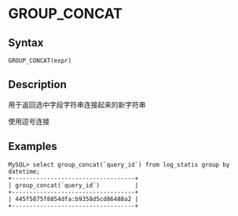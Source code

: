 # GROUP_CONCAT	

## Syntax

`GROUP_CONCAT(expr)`

## Description

用于返回选中字段字符串连接起来的新字符串

使用逗号连接

## Examples
```
MySQL> select group_concat(`query_id`) from log_statis group by datetime;
+-----------------------------------+
| group_concat(`query_id`)          |
+-----------------------------------+
| 445f5875f8854dfa:b9358d5cd86488a2 |
+-----------------------------------+
```
